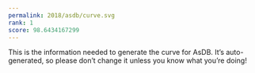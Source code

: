 ```yaml
---
permalink: 2018/asdb/curve.svg
rank: 1
score: 98.6434167299
---
```


This is the information needed to generate the curve for AsDB. It’s
auto-generated, so please don’t change it unless you know what you’re
doing!
